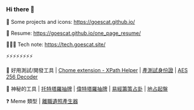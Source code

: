 ### Hi there 👋

<!--
**goescat/goescat** is a ✨ _special_ ✨ repository because its `README.md` (this file) appears on your GitHub profile.

Here are some ideas to get you started:

- 🔭 I’m currently working on ...
- 🌱 I’m currently learning ...
- 👯 I’m looking to collaborate on ...
- 🤔 I’m looking for help with ...
- 💬 Ask me about ...
- 📫 How to reach me: ...
- 😄 Pronouns: ...
- ⚡ Fun fact: ...
-->

🔭 Some projects and icons: https://goescat.github.io/

🌱 Resume: https://goescat.github.io/one_page_resume/

👩🏻‍💻 Tech note: https://tech.goescat.site/

⚡⚡⚡⚡⚡⚡⚡⚡

🧰 好用測試/開發工具 | 
[Chome extension - XPath Helper](https://github.com/goescat/XPath-Helper/tree/main) |
[產測試身份證](https://goescat.github.io/test_id_card_gen/) | [AES 256 Decoder](https://goescat.github.io/aes-256-cbc-decoder/)

🪬 神秘的工具 | [托特塔羅抽牌](https://goescat.github.io/tarot/thoth_tarot.html) | [偉特塔羅抽牌](https://goescat.github.io/tarot/tarot.html) | [易經籌策占卦](https://goescat.github.io/iching_test.html) | [地占起盤](https://goescat.github.io/geomancy.html)

❓ Meme 類型 |
[離職遺照產生器](https://goescat.github.io/rip-avatar-generator/)






